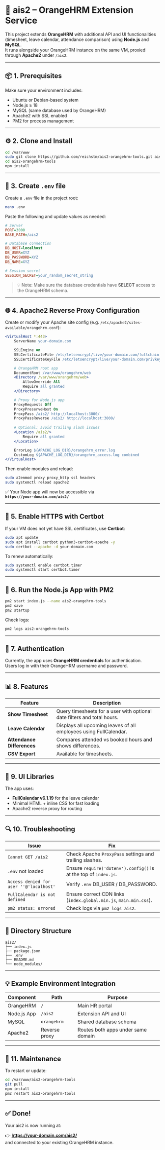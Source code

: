 # 🧩 ais2 – OrangeHRM Extension Service

This project extends **OrangeHRM** with additional API and UI functionalities (timesheet, leave calendar, attendance comparison) using **Node.js** and **MySQL**.  
It runs alongside your OrangeHRM instance on the same VM, proxied through **Apache2** under `/ais2`.

---

## 📦 1. Prerequisites

Make sure your environment includes:

- Ubuntu or Debian-based system
- Node.js ≥ 18
- MySQL (same database used by OrangeHRM)
- Apache2 with SSL enabled
- PM2 for process management

---

## ⚙️ 2. Clone and Install

```bash
cd /var/www
sudo git clone https://github.com/reichstm/ais2-orangehrm-tools.git ais2-orangehrm-tools
cd ais2-orangehrm-tools
npm install
```

---

## 🧾 3. Create `.env` file

Create a `.env` file in the project root:

```bash
nano .env
```

Paste the following and update values as needed:

```ini
# Server
PORT=3000
BASE_PATH=/ais2

# Database connection
DB_HOST=localhost
DB_USER=XYZ
DB_PASSWORD=XYZ
DB_NAME=XYZ

# Session secret
SESSION_SECRET=your_random_secret_string
```

> 💡 Note: Make sure the database credentials have **SELECT** access to the OrangeHRM schema.

---

## 🌐 4. Apache2 Reverse Proxy Configuration

Create or modify your Apache site config (e.g. `/etc/apache2/sites-available/orangehrm.conf`):

```apache
<VirtualHost *:443>
    ServerName your-domain.com

    SSLEngine on
    SSLCertificateFile /etc/letsencrypt/live/your-domain.com/fullchain.pem
    SSLCertificateKeyFile /etc/letsencrypt/live/your-domain.com/privkey.pem

    # OrangeHRM root app
    DocumentRoot /var/www/orangehrm/web
    <Directory /var/www/orangehrm/web>
        AllowOverride All
        Require all granted
    </Directory>

    # Proxy for Node.js app
    ProxyRequests Off
    ProxyPreserveHost On
    ProxyPass /ais2/ http://localhost:3000/
    ProxyPassReverse /ais2/ http://localhost:3000/
 
    # Optional: avoid trailing slash issues
    <Location /ais2/>
        Require all granted
    </Location>

    ErrorLog ${APACHE_LOG_DIR}/orangehrm_error.log
    CustomLog ${APACHE_LOG_DIR}/orangehrm_access.log combined
</VirtualHost>
```

Then enable modules and reload:

```bash
sudo a2enmod proxy proxy_http ssl headers
sudo systemctl reload apache2
```

✅ Your Node app will now be accessible via  
**`https://your-domain.com/ais2/`**

---

## 🔐 5. Enable HTTPS with Certbot

If your VM does not yet have SSL certificates, use **Certbot**:

```bash
sudo apt update
sudo apt install certbot python3-certbot-apache -y
sudo certbot --apache -d your-domain.com
```

To renew automatically:

```bash
sudo systemctl enable certbot.timer
sudo systemctl start certbot.timer
```

---

## 🚀 6. Run the Node.js App with PM2

```bash
pm2 start index.js --name ais2-orangehrm-tools
pm2 save
pm2 startup
```

Check logs:

```bash
pm2 logs ais2-orangehrm-tools
```

---

## 🔐 7. Authentication

Currently, the app uses **OrangeHRM credentials** for authentication.  
Users log in with their OrangeHRM username and password.

---

## 📊 8. Features

| Feature | Description                                                             |
|----------|-------------------------------------------------------------------------|
| **Show Timesheet** | Query timesheets for a user with optional date filters and total hours. |
| **Leave Calendar** | Displays all upcoming leaves of all employees using FullCalendar.       |
| **Attendance Differences** | Compares attended vs booked hours and shows differences.                |
| **CSV Export** | Available for timesheets.                                               |

---

## 🎨 9. UI Libraries

The app uses:
- **FullCalendar v6.1.19** for the leave calendar
- Minimal HTML + inline CSS for fast loading
- Apache2 reverse proxy for routing

---

## 🔍 10. Troubleshooting

| Issue | Fix |
|-------|-----|
| `Cannot GET /ais2` | Check Apache `ProxyPass` settings and trailing slashes. |
| `.env` not loaded | Ensure `require('dotenv').config()` is at the top of `index.js`. |
| `Access denied for user ''@'localhost'` | Verify `.env` DB_USER / DB_PASSWORD. |
| `FullCalendar is not defined` | Ensure correct CDN links (`index.global.min.js`, `main.min.css`). |
| `pm2 status: errored` | Check logs via `pm2 logs ais2`. |

---

## 📁 Directory Structure

```
ais2/
├── index.js
├── package.json
├── .env
├── README.md
└── node_modules/
```

---

## 💡 Example Environment Integration

| Component | Path | Purpose |
|------------|------|----------|
| OrangeHRM | `/` | Main HR portal |
| Node.js App | `/ais2` | Extension API and UI |
| MySQL | `orangehrm` | Shared database schema |
| Apache2 | Reverse proxy | Routes both apps under same domain |

---

## 🧹 11. Maintenance

To restart or update:

```bash
cd /var/www/ais2-orangehrm-tools
git pull
npm install
pm2 restart ais2-orangehrm-tools
```

---

## ✅ Done!

Your ais2 is now running at:

👉 **https://your-domain.com/ais2/**  
and connected to your existing OrangeHRM instance.

